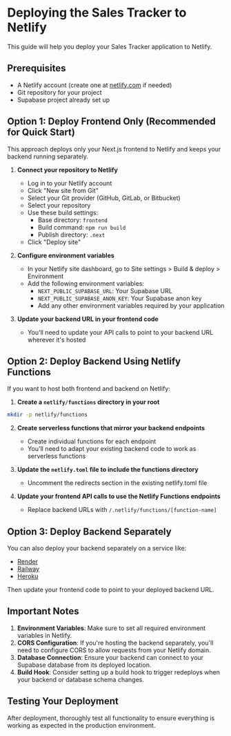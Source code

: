 # Deploying the Sales Tracker to Netlify

This guide will help you deploy your Sales Tracker application to Netlify.

## Prerequisites

- A Netlify account (create one at [netlify.com](https://netlify.com) if needed)
- Git repository for your project
- Supabase project already set up

## Option 1: Deploy Frontend Only (Recommended for Quick Start)

This approach deploys only your Next.js frontend to Netlify and keeps your backend running separately.

1. **Connect your repository to Netlify**
   - Log in to your Netlify account
   - Click "New site from Git"
   - Select your Git provider (GitHub, GitLab, or Bitbucket)
   - Select your repository
   - Use these build settings:
     - Base directory: `frontend`
     - Build command: `npm run build`
     - Publish directory: `.next`
   - Click "Deploy site"

2. **Configure environment variables**
   - In your Netlify site dashboard, go to Site settings > Build & deploy > Environment
   - Add the following environment variables:
     - `NEXT_PUBLIC_SUPABASE_URL`: Your Supabase URL
     - `NEXT_PUBLIC_SUPABASE_ANON_KEY`: Your Supabase anon key
     - Add any other environment variables required by your application

3. **Update your backend URL in your frontend code**
   - You'll need to update your API calls to point to your backend URL wherever it's hosted

## Option 2: Deploy Backend Using Netlify Functions

If you want to host both frontend and backend on Netlify:

1. **Create a `netlify/functions` directory in your root**
```bash
mkdir -p netlify/functions
```

2. **Create serverless functions that mirror your backend endpoints**
   - Create individual functions for each endpoint
   - You'll need to adapt your existing backend code to work as serverless functions

3. **Update the `netlify.toml` file to include the functions directory**
   - Uncomment the redirects section in the existing netlify.toml file

4. **Update your frontend API calls to use the Netlify Functions endpoints**
   - Replace backend URLs with `/.netlify/functions/[function-name]`

## Option 3: Deploy Backend Separately

You can also deploy your backend separately on a service like:
- [Render](https://render.com)
- [Railway](https://railway.app)
- [Heroku](https://heroku.com)

Then update your frontend code to point to your deployed backend URL.

## Important Notes

1. **Environment Variables**: Make sure to set all required environment variables in Netlify.
2. **CORS Configuration**: If you're hosting the backend separately, you'll need to configure CORS to allow requests from your Netlify domain.
3. **Database Connection**: Ensure your backend can connect to your Supabase database from its deployed location.
4. **Build Hook**: Consider setting up a build hook to trigger redeploys when your backend or database schema changes.

## Testing Your Deployment

After deployment, thoroughly test all functionality to ensure everything is working as expected in the production environment. 